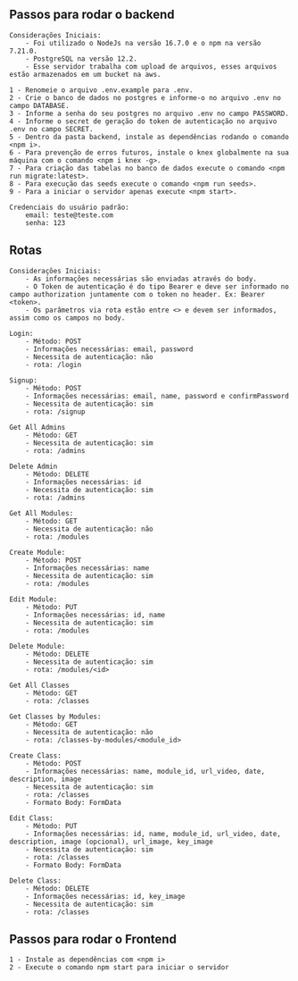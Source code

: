 ## Passos para rodar o backend
    Considerações Iniciais:
        - Foi utilizado o NodeJs na versão 16.7.0 e o npm na versão 7.21.0.
        - PostgreSQL na versão 12.2.
        - Esse servidor trabalha com upload de arquivos, esses arquivos estão armazenados em um bucket na aws.

    1 - Renomeie o arquivo .env.example para .env.
    2 - Crie o banco de dados no postgres e informe-o no arquivo .env no campo DATABASE.
    3 - Informe a senha do seu postgres no arquivo .env no campo PASSWORD.
    4 - Informe o secret de geração do token de autenticação no arquivo .env no campo SECRET.
    5 - Dentro da pasta backend, instale as dependências rodando o comando <npm i>.
    6 - Para prevenção de erros futuros, instale o knex globalmente na sua máquina com o comando <npm i knex -g>.
    7 - Para criação das tabelas no banco de dados execute o comando <npm run migrate:latest>.
    8 - Para execução das seeds execute o comando <npm run seeds>.
    9 - Para a iniciar o servidor apenas execute <npm start>.

    Credenciais do usuário padrão:
        email: teste@teste.com
        senha: 123

## Rotas
    Considerações Iniciais:
        - As informações necessárias são enviadas através do body.
        - O Token de autenticação é do tipo Bearer e deve ser informado no campo authorization juntamente com o token no header. Ex: Bearer <token>.
        - Os parâmetros via rota estão entre <> e devem ser informados, assim como os campos no body.

    Login:
        - Método: POST
        - Informações necessárias: email, password
        - Necessita de autenticação: não
        - rota: /login

    Signup:
        - Método: POST
        - Informações necessárias: email, name, password e confirmPassword
        - Necessita de autenticação: sim
        - rota: /signup

    Get All Admins
        - Método: GET
        - Necessita de autenticação: sim
        - rota: /admins

    Delete Admin
        - Método: DELETE
        - Informações necessárias: id
        - Necessita de autenticação: sim
        - rota: /admins

    Get All Modules:
        - Método: GET
        - Necessita de autenticação: não
        - rota: /modules

    Create Module:
        - Método: POST
        - Informações necessárias: name
        - Necessita de autenticação: sim
        - rota: /modules

    Edit Module:
        - Método: PUT
        - Informações necessárias: id, name
        - Necessita de autenticação: sim
        - rota: /modules

    Delete Module:
        - Método: DELETE
        - Necessita de autenticação: sim
        - rota: /modules/<id>

    Get All Classes
        - Método: GET
        - rota: /classes

    Get Classes by Modules:
        - Método: GET
        - Necessita de autenticação: não
        - rota: /classes-by-modules/<module_id>

    Create Class:
        - Método: POST
        - Informações necessárias: name, module_id, url_video, date, description, image
        - Necessita de autenticação: sim
        - rota: /classes
        - Formato Body: FormData

    Edit Class:
        - Método: PUT
        - Informações necessárias: id, name, module_id, url_video, date, description, image (opcional), url_image, key_image
        - Necessita de autenticação: sim
        - rota: /classes
        - Formato Body: FormData

    Delete Class:
        - Método: DELETE
        - Informações necessárias: id, key_image
        - Necessita de autenticação: sim
        - rota: /classes

## Passos para rodar o Frontend

    1 - Instale as dependências com <npm i>
    2 - Execute o comando npm start para iniciar o servidor